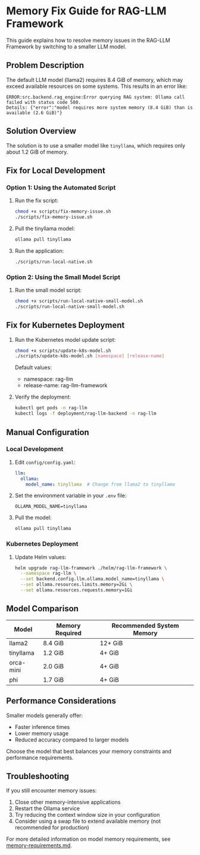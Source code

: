 # Memory Fix Guide for RAG-LLM Framework

This guide explains how to resolve memory issues in the RAG-LLM Framework by switching to a smaller LLM model.

## Problem Description

The default LLM model (llama2) requires 8.4 GiB of memory, which may exceed available resources on some systems. This results in an error like:

```
ERROR:src.backend.rag_engine:Error querying RAG system: Ollama call failed with status code 500. 
Details: {"error":"model requires more system memory (8.4 GiB) than is available (2.6 GiB)"}
```

## Solution Overview

The solution is to use a smaller model like `tinyllama`, which requires only about 1.2 GiB of memory.

## Fix for Local Development

### Option 1: Using the Automated Script

1. Run the fix script:
   ```bash
   chmod +x scripts/fix-memory-issue.sh
   ./scripts/fix-memory-issue.sh
   ```

2. Pull the tinyllama model:
   ```bash
   ollama pull tinyllama
   ```

3. Run the application:
   ```bash
   ./scripts/run-local-native.sh
   ```

### Option 2: Using the Small Model Script

1. Run the small model script:
   ```bash
   chmod +x scripts/run-local-native-small-model.sh
   ./scripts/run-local-native-small-model.sh
   ```

## Fix for Kubernetes Deployment

1. Run the Kubernetes model update script:
   ```bash
   chmod +x scripts/update-k8s-model.sh
   ./scripts/update-k8s-model.sh [namespace] [release-name]
   ```
   
   Default values:
   - namespace: rag-llm
   - release-name: rag-llm-framework

2. Verify the deployment:
   ```bash
   kubectl get pods -n rag-llm
   kubectl logs -f deployment/rag-llm-backend -n rag-llm
   ```

## Manual Configuration

### Local Development

1. Edit `config/config.yaml`:
   ```yaml
   llm:
     ollama:
       model_name: tinyllama  # Change from llama2 to tinyllama
   ```

2. Set the environment variable in your `.env` file:
   ```
   OLLAMA_MODEL_NAME=tinyllama
   ```

3. Pull the model:
   ```bash
   ollama pull tinyllama
   ```

### Kubernetes Deployment

1. Update Helm values:
   ```bash
   helm upgrade rag-llm-framework ./helm/rag-llm-framework \
     --namespace rag-llm \
     --set backend.config.llm.ollama.model_name=tinyllama \
     --set ollama.resources.limits.memory=2Gi \
     --set ollama.resources.requests.memory=1Gi
   ```

## Model Comparison

| Model | Memory Required | Recommended System Memory |
|-------|----------------|--------------------------|
| llama2 | 8.4 GiB | 12+ GiB |
| tinyllama | 1.2 GiB | 4+ GiB |
| orca-mini | 2.0 GiB | 4+ GiB |
| phi | 1.7 GiB | 4+ GiB |

## Performance Considerations

Smaller models generally offer:
- Faster inference times
- Lower memory usage
- Reduced accuracy compared to larger models

Choose the model that best balances your memory constraints and performance requirements.

## Troubleshooting

If you still encounter memory issues:
1. Close other memory-intensive applications
2. Restart the Ollama service
3. Try reducing the context window size in your configuration
4. Consider using a swap file to extend available memory (not recommended for production)

For more detailed information on model memory requirements, see [memory-requirements.md](memory-requirements.md).
